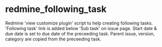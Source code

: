 # redmine_following_task
Redmine 'view customize plugin' script to help creating following tasks.
'Following task' link is added below 'Sub task' on issue page.
Start date & due date is set to due date of the preceeding task.
Parent issue, version, category are copied from the preceeding task.